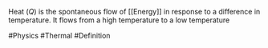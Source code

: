 Heat ($Q$) is the spontaneous flow of [[Energy]] in response to a difference in temperature. It flows from a high temperature to a low temperature

#Physics #Thermal #Definition